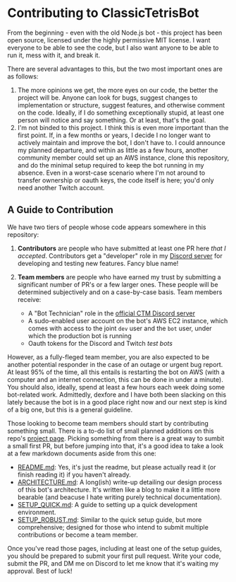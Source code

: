 # Contributing to ClassicTetrisBot 

From the beginning - even with the old Node.js bot - this project has been open source, licensed under the highly permissive MIT license. I want everyone to be able to see the code, but I also want anyone to be able to run it, mess with it, and break it.

There are several advantages to this, but the two most important ones are as follows:

1. The more opinions we get, the more eyes on our code, the better the project will be. Anyone can look for bugs, suggest changes to implementation or structure, suggest features, and otherwise comment on the code. Ideally, if I do something exceptionally stupid, at least one person will notice and say something. Or at least, that's the goal.
2. I'm not binded to this project. I think this is even more important than the first point. If, in a few months or years, I decide I no longer want to actively maintain and improve the bot, I don't have to. I could announce my planned departure, and within as little as a few hours, another community member could set up an AWS instance, clone this repository, and do the minimal setup required to keep the bot running in my absence. Even in a worst-case scenario where I'm not around to transfer ownership or oauth keys, the code itself is here; you'd only need another Twitch account. 

## A Guide to Contribution

We have two tiers of people whose code appears somewhere in this repository:

1. **Contributors** are people who have submitted at least one PR here *that I accepted*. Contributors get a "developer" role in my [Discord server](https://discord.gg/KJf9grF) for developing and testing new features. Fancy blue name!

2. **Team members** are people who have earned my trust by submitting a significant number of PR's or a few larger ones. These people will be determined subjectively and on a case-by-case basis. Team members receive:
    * A "Bot Technician" role in the [official CTM Discord server](https://discord.gg/SYP37aV)
    * A sudo-enabled user account on the bot's AWS EC2 instance, which comes with access to the joint `dev` user and the `bot` user, under which the production bot is running
    * Oauth tokens for the Discord and Twitch *test bots*

However, as a fully-fleged team member, you are also expected to be another potential responder in the case of an outage or urgent bug report. At least 95% of the time, all this entails is restarting the bot on AWS (with a computer and an internet connection, this can be done in under a minute). You should also, ideally, spend at least a few hours each week doing some bot-related work. Admittedly, dexfore and I have both been slacking on this lately because the bot is in a good place right now and our next step is kind of a big one, but this is a general guideline.

Those looking to become team members should start by contributing something small. There is a to-do list of small planned additions on this repo's [project page](https://github.com/professor-l/classic-tetris-project/projects/1). Picking something from there is a great way to sumbit a small first PR, but before jumping into that, it's a good idea to take a look at a few markdown documents aside from this one:
* [README.md](https://github.com/professor-l/classic-tetris-project/blob/master/README.md): Yes, it's just the readme, but please actually read it (or finish reading it) if you haven't already. 
* [ARCHITECTURE.md](https://github.com/professor-l/classic-tetris-project/blob/master/docs/ARCHITECTURE.md): A long(ish) write-up detailing our design process of this bot's architecture. It's written like a blog to make it a little more bearable (and beacuse I hate writing purely technical documentation).
* [SETUP_QUICK.md](https://github.com/professor-l/classic-tetris-bot/blob/master/docs/SETUP_QUICK.md): A guide to setting up a quick development environment.
* [SETUP_ROBUST.md](https://github.com/professor-l/classic-tetris-bot/blob/master/docs/SETUP_ROBUST.md): Similar to the quick setup guide, but more comprehensive; designed for those who intend to submit multiple contributions or become a team member.

Once you've read those pages, including at least one of the setup guides, you should be prepared to submit your first pull request. Write your code, submit the PR, and DM me on Discord to let me know that it's waiting my approval. Best of luck!

